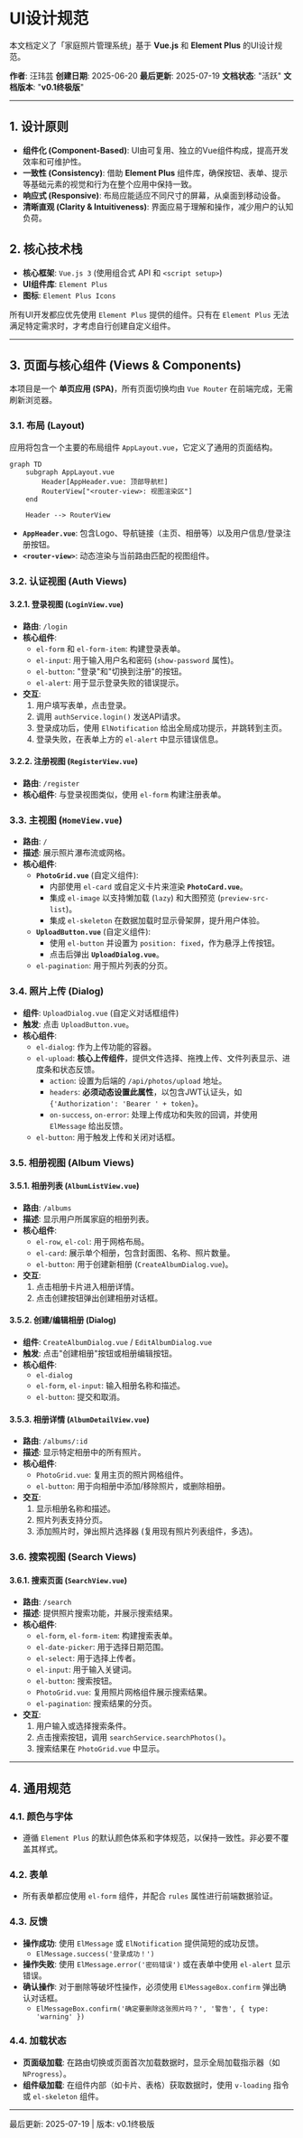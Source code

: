 # UI设计规范

本文档定义了「家庭照片管理系统」基于 **Vue.js** 和 **Element Plus** 的UI设计规范。

**作者**: 汪玮芸
**创建日期**: 2025-06-20
**最后更新**: 2025-07-19
**文档状态**: "活跃"
**文档版本**: "**v0.1终极版**"

---

## 1. 设计原则

-   **组件化 (Component-Based)**: UI由可复用、独立的Vue组件构成，提高开发效率和可维护性。
-   **一致性 (Consistency)**: 借助 **Element Plus** 组件库，确保按钮、表单、提示等基础元素的视觉和行为在整个应用中保持一致。
-   **响应式 (Responsive)**: 布局应能适应不同尺寸的屏幕，从桌面到移动设备。
-   **清晰直观 (Clarity & Intuitiveness)**: 界面应易于理解和操作，减少用户的认知负荷。

## 2. 核心技术栈

-   **核心框架**: `Vue.js 3` (使用组合式 API 和 `<script setup>`)
-   **UI组件库**: `Element Plus`
-   **图标**: `Element Plus Icons`

所有UI开发都应优先使用 `Element Plus` 提供的组件。只有在 `Element Plus` 无法满足特定需求时，才考虑自行创建自定义组件。

---

## 3. 页面与核心组件 (Views & Components)

本项目是一个 **单页应用 (SPA)**，所有页面切换均由 `Vue Router` 在前端完成，无需刷新浏览器。

### 3.1. 布局 (Layout)

应用将包含一个主要的布局组件 `AppLayout.vue`，它定义了通用的页面结构。

```mermaid
graph TD
    subgraph AppLayout.vue
        Header[AppHeader.vue: 顶部导航栏]
        RouterView["<router-view>: 视图渲染区"]
    end

    Header --> RouterView
```
-   **`AppHeader.vue`**: 包含Logo、导航链接（主页、相册等）以及用户信息/登录注册按钮。
-   **`<router-view>`**: 动态渲染与当前路由匹配的视图组件。

### 3.2. 认证视图 (Auth Views)

#### 3.2.1. 登录视图 (`LoginView.vue`)
-   **路由**: `/login`
-   **核心组件**:
    -   `el-form` 和 `el-form-item`: 构建登录表单。
    -   `el-input`: 用于输入用户名和密码 (`show-password` 属性)。
    -   `el-button`: "登录"和"切换到注册"的按钮。
    -   `el-alert`: 用于显示登录失败的错误提示。
-   **交互**:
    1.  用户填写表单，点击登录。
    2.  调用 `authService.login()` 发送API请求。
    3.  登录成功后，使用 `ElNotification` 给出全局成功提示，并跳转到主页。
    4.  登录失败，在表单上方的 `el-alert` 中显示错误信息。

#### 3.2.2. 注册视图 (`RegisterView.vue`)
-   **路由**: `/register`
-   **核心组件**: 与登录视图类似，使用 `el-form` 构建注册表单。

### 3.3. 主视图 (`HomeView.vue`)

-   **路由**: `/`
-   **描述**: 展示照片瀑布流或网格。
-   **核心组件**:
    -   **`PhotoGrid.vue`** (自定义组件):
        -   内部使用 `el-card` 或自定义卡片来渲染 **`PhotoCard.vue`**。
        -   集成 `el-image` 以支持懒加载 (`lazy`) 和大图预览 (`preview-src-list`)。
        -   集成 `el-skeleton` 在数据加载时显示骨架屏，提升用户体验。
    -   **`UploadButton.vue`** (自定义组件):
        -   使用 `el-button` 并设置为 `position: fixed`，作为悬浮上传按钮。
        -   点击后弹出 **`UploadDialog.vue`**。
    -   `el-pagination`: 用于照片列表的分页。

### 3.4. 照片上传 (Dialog)

-   **组件**: `UploadDialog.vue` (自定义对话框组件)
-   **触发**: 点击 `UploadButton.vue`。
-   **核心组件**:
    -   `el-dialog`: 作为上传功能的容器。
    -   `el-upload`: **核心上传组件**，提供文件选择、拖拽上传、文件列表显示、进度条和状态反馈。
        -   `action`: 设置为后端的 `/api/photos/upload` 地址。
        -   `headers`: **必须动态设置此属性**，以包含JWT认证头，如 `{'Authorization': 'Bearer ' + token}`。
        -   `on-success`, `on-error`: 处理上传成功和失败的回调，并使用 `ElMessage` 给出反馈。
    -   `el-button`: 用于触发上传和关闭对话框。

### 3.5. 相册视图 (Album Views)

#### 3.5.1. 相册列表 (`AlbumListView.vue`)
-   **路由**: `/albums`
-   **描述**: 显示用户所属家庭的相册列表。
-   **核心组件**:
    -   `el-row`, `el-col`: 用于网格布局。
    -   `el-card`: 展示单个相册，包含封面图、名称、照片数量。
    -   `el-button`: 用于创建新相册 (`CreateAlbumDialog.vue`)。
-   **交互**:
    1.  点击相册卡片进入相册详情。
    2.  点击创建按钮弹出创建相册对话框。

#### 3.5.2. 创建/编辑相册 (Dialog)
-   **组件**: `CreateAlbumDialog.vue` / `EditAlbumDialog.vue`
-   **触发**: 点击"创建相册"按钮或相册编辑按钮。
-   **核心组件**:
    -   `el-dialog`
    -   `el-form`, `el-input`: 输入相册名称和描述。
    -   `el-button`: 提交和取消。

#### 3.5.3. 相册详情 (`AlbumDetailView.vue`)
-   **路由**: `/albums/:id`
-   **描述**: 显示特定相册中的所有照片。
-   **核心组件**:
    -   `PhotoGrid.vue`: 复用主页的照片网格组件。
    -   `el-button`: 用于向相册中添加/移除照片，或删除相册。
-   **交互**:
    1.  显示相册名称和描述。
    2.  照片列表支持分页。
    3.  添加照片时，弹出照片选择器 (复用现有照片列表组件，多选)。

### 3.6. 搜索视图 (Search Views)

#### 3.6.1. 搜索页面 (`SearchView.vue`)
-   **路由**: `/search`
-   **描述**: 提供照片搜索功能，并展示搜索结果。
-   **核心组件**:
    -   `el-form`, `el-form-item`: 构建搜索表单。
    -   `el-date-picker`: 用于选择日期范围。
    -   `el-select`: 用于选择上传者。
    -   `el-input`: 用于输入关键词。
    -   `el-button`: 搜索按钮。
    -   `PhotoGrid.vue`: 复用照片网格组件展示搜索结果。
    -   `el-pagination`: 搜索结果的分页。
-   **交互**:
    1.  用户输入或选择搜索条件。
    2.  点击搜索按钮，调用 `searchService.searchPhotos()`。
    3.  搜索结果在 `PhotoGrid.vue` 中显示。

---

## 4. 通用规范

### 4.1. 颜色与字体

-   遵循 `Element Plus` 的默认颜色体系和字体规范，以保持一致性。非必要不覆盖其样式。

### 4.2. 表单

-   所有表单都应使用 `el-form` 组件，并配合 `rules` 属性进行前端数据验证。

### 4.3. 反馈

-   **操作成功**: 使用 `ElMessage` 或 `ElNotification` 提供简短的成功反馈。
    -   `ElMessage.success('登录成功！')`
-   **操作失败**: 使用 `ElMessage.error('密码错误')` 或在表单中使用 `el-alert` 显示错误。
-   **确认操作**: 对于删除等破坏性操作，必须使用 `ElMessageBox.confirm` 弹出确认对话框。
    -   `ElMessageBox.confirm('确定要删除这张照片吗？', '警告', { type: 'warning' })`

### 4.4. 加载状态

-   **页面级加载**: 在路由切换或页面首次加载数据时，显示全局加载指示器（如 `NProgress`）。
-   **组件级加载**: 在组件内部（如卡片、表格）获取数据时，使用 `v-loading` 指令或 `el-skeleton` 组件。

---
最后更新: 2025-07-19 | 版本: v0.1终极版 